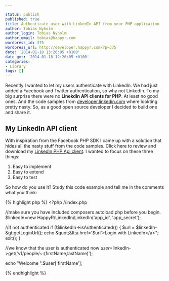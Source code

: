```yaml
---

status: publish
published: true
title: Authenticate user with LinkedIn API from your PHP application
author: Tobias Nyholm
author_login: Tobias Nyholm
author_email: tobias@happyr.com
wordpress_id: 375
wordpress_url: http://developer.happyr.com/?p=375
date: '2014-01-18 13:26:05 +0100'
date_gmt: '2014-01-18 12:26:05 +0100'
categories:
- Library
tags: []
---
```


Recently I wanted to let my users authenticate with LinkedIn. We had just added a Facebook and Twitter authentication, so why not LinkedIn. To my big surprise there were no <strong>LinekdIn API clients for PHP</strong>. At least no good ones. And the code samples from <a href="https://developer.linkedin.com/documents/code-samples">developer.linkedin.com</a> where lookting pretty nasty. So, as a good open source developer I decided to build one and share it.

<h2>My LinkedIn API client</h2>

With inspiration from the Facebook PHP SDK I came up with a solution that hides all the nasty stuff from the code samples. Click here to review and download my <a href="https://github.com/HappyR/LinkedIn-API-client">LinkedIn PHP Api client</a>. I wanted to focus on these three things:

<ol>
<li>Easy to implement</li>
<li>Easy to extend</li>
<li>Easy to test</li>
</ol>

So how do you use it? Study this code example and tell me in the comments what you think:


{% highlight php %}
&lt;?php
//index.php


//make sure you have included composers autoload.php before you begin.
$linkedIn=new HappyR\LinkedIn\LinkedIn('app_id', 'app_secret');


//if not authenticated
if (!$linkedIn-&gt;isAuthenticated()) {
    $url = $linkedIn-&gt;getLoginUrl();
    echo &quot;&lt;a href='$url'&gt;Login with LinkedIn&lt;/a&gt;&quot;;
    exit();
}


//we know that the user is authenticated now
$user=$linkedIn-&gt;get('v1/people/~:(firstName,lastName)');


echo &quot;Welcome &quot;.$user['firstName'];


{% endhighlight %}

